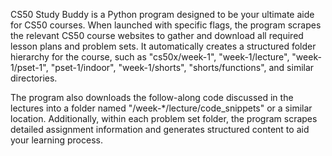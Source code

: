 CS50 Study Buddy is a Python program designed to be your ultimate aide for CS50 courses. When launched with specific flags, the program scrapes the relevant CS50 course websites to gather and download all required lesson plans and problem sets. It automatically creates a structured folder hierarchy for the course, such as "cs50x/week-1", "week-1/lecture", "week-1/pset-1", "pset-1/indoor", "week-1/shorts", "shorts/functions", and similar directories.

The program also downloads the follow-along code discussed in the lectures into a folder named "/week-*/lecture/code_snippets" or a similar location. Additionally, within each problem set folder, the program scrapes detailed assignment information and generates structured content to aid your learning process.
